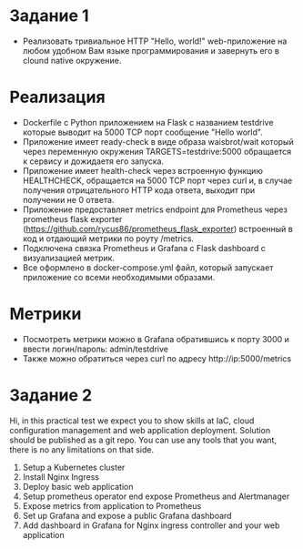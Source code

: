 # Задание 1
 - Реализовать тривиальное HTTP "Hello, world!" web-приложение на любом удобном Вам языке программирования и завернуть его в clound native окружение.

# Реализация 
 - Dockerfile c Python приложением на Flask с названием testdrive которые выводит на 5000 TCP порт сообщение "Hello world".
 - Приложение имеет ready-check в виде образа waisbrot/wait который через переменную окружения TARGETS=testdrive:5000 обращается к сервису и дожидаетя его запуска.
 - Приложение имеет health-check через встроенную функцию HEALTHCHECK, обращается на 5000 TCP порт через curl и, в случае получения отрицательного HTTP кода ответа, выходит при получении не 0 ответа.
 - Приложение предоставляет metrics endpoint для Prometheus через prometheus flask exporter (https://github.com/rycus86/prometheus_flask_exporter) встроенный в код и отдающий метрики по роуту /metrics.
 - Подключена связка Prometheus и Grafana с Flask dashboard с визуализацией метрик.
 - Все оформлено в docker-compose.yml файл, который запускает приложение со всеми необходимыми образами.

# Метрики
 - Посмотреть метрики можно в Grafana обратившись к порту 3000 и ввести логин/пароль: admin/testdrive
 - Также можно обратиться через curl по адресу http://ip:5000/metrics


# Задание 2
Hi, in this practical test we expect you to show skills at IaC, cloud configuration management and web application deployment. Solution should be published as a git repo. You can use any tools that you want, there is no any limitations on that side.
1. Setup a Kubernetes cluster
2. Install Nginx Ingress
3. Deploy basic web application
4. Setup prometheus operator end expose Prometheus and Alertmanager
5. Expose metrics from application to Prometheus
6. Set up Grafana and expose a public Grafana dashboard
7. Add dashboard in Grafana for Nginx ingress controller and your web application
